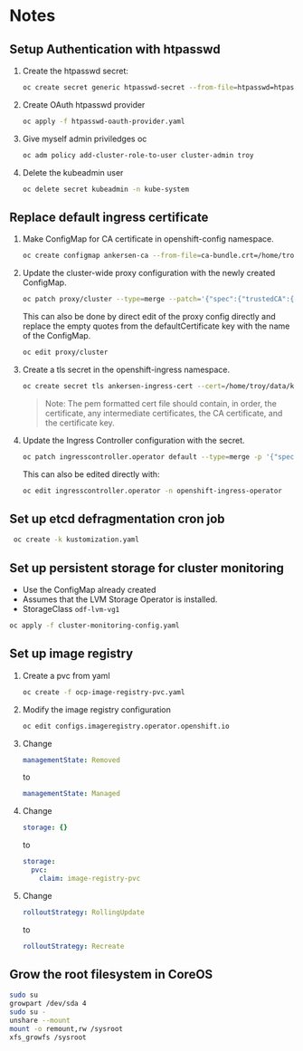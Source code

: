 # Notes

## Setup Authentication with htpasswd

1. Create the htpasswd secret:

   ```sh
   oc create secret generic htpasswd-secret --from-file=htpasswd=htpasswd -n openshift-config
   ```

1. Create OAuth htpasswd provider

   ```sh
   oc apply -f htpasswd-oauth-provider.yaml
   ```

1. Give myself admin priviledges
oc 
   ```sh
   oc adm policy add-cluster-role-to-user cluster-admin troy
   ```

1. Delete the kubeadmin user

   ```sh
   oc delete secret kubeadmin -n kube-system
   ```

## Replace default ingress certificate

1. Make ConfigMap for CA certificate in openshift-config namespace.

   ```sh
   oc create configmap ankersen-ca --from-file=ca-bundle.crt=/home/troy/data/keys/ankersen-CA/Ankersen-CA.crt -n openshift-config
   ```

1. Update the cluster-wide proxy configuration with the newly created ConfigMap.

   ```sh
   oc patch proxy/cluster --type=merge --patch='{"spec":{"trustedCA":{"name":"ankersen-ca"}}}'
   ```

   This can also be done by direct edit of the proxy config directly and replace the empty quotes from the defaultCertificate key with the name of the ConfigMap.

   ```sh
   oc edit proxy/cluster
   ```

1. Create a tls secret in the openshift-ingress namespace.

   ```sh
   oc create secret tls ankersen-ingress-cert --cert=/home/troy/data/keys/ankersen-CA/ocp-app-ingress-crt.pem --key=/home/troy/data/keys/ankersen-CA/ocp-app-ingress.key -n openshift-ingress
   ```

   > Note: The pem formatted cert file should contain, in order, the certificate, any intermediate certificates, the CA certificate, and the certificate key.
1. Update the Ingress Controller configuration with the secret.

   ```sh
   oc patch ingresscontroller.operator default --type=merge -p '{"spec":{"defaultCertificate": {"name": "ankersen-ingress-cert"}}}' -n openshift-ingress-operator
   ```

   This can also be edited directly with:

   ```sh
   oc edit ingresscontroller.operator -n openshift-ingress-operator
   ```
## Set up etcd defragmentation cron job

```sh
 oc create -k kustomization.yaml
 ```
 
## Set up persistent storage for cluster monitoring

- Use the ConfigMap already created
- Assumes that the LVM Storage Operator is installed.
- StorageClass `odf-lvm-vg1`

```sh
oc apply -f cluster-monitoring-config.yaml
```

## Set up image registry

1. Create a pvc from yaml

   ```sh
   oc create -f ocp-image-registry-pvc.yaml
   ```

1. Modify the image registry configuration

   ```sh
   oc edit configs.imageregistry.operator.openshift.io
   ```

1. Change

   ```yaml
   managementState: Removed
   ```

    to

   ```yaml
   managementState: Managed
   ```

1. Change

   ```yaml
   storage: {}
   ```

   to

   ```yaml
   storage:
     pvc:
       claim: image-registry-pvc
   ```

1. Change

   ```yaml
   rolloutStrategy: RollingUpdate
   ```

   to

   ```yaml
   rolloutStrategy: Recreate
   ```

## Grow the root filesystem in CoreOS

```sh
sudo su
growpart /dev/sda 4
sudo su -
unshare --mount
mount -o remount,rw /sysroot
xfs_growfs /sysroot
```
